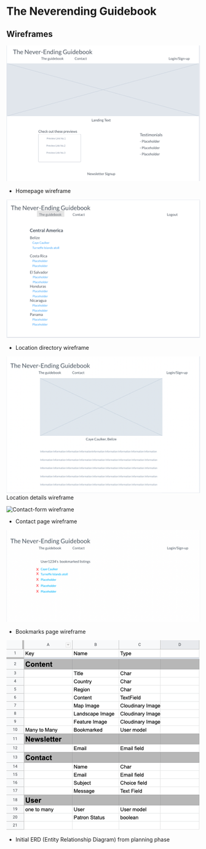 # The Neverending Guidebook
## Wireframes
![Homepage wireframe](/documentation/wireframes/wireframe_homepage.png)
- Homepage wireframe

![Directory wireframe](/documentation/wireframes/wireframe_content.png)
- Location directory wireframe

![Location content wireframe](/documentation/wireframes/wireframe_location_content.png)
Location  details wireframe 

![Contact-form wireframe](/documentation/wireframes/wireframe_contact.png)
- Contact page wireframe

![Bookmarks wireframe](/documentation/wireframes/wireframe_bookmarks.png)
- Bookmarks page wireframe

![Initial relationship diagram](/documentation/wireframes/entity_relationship_diagram.png)
- Initial ERD (Entity Relationship Diagram) from planning phase